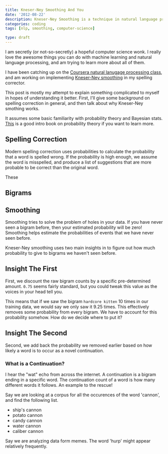```yaml
---
title: Kneser-Ney Smoothing And You
date: '2012-08-22'
description: Kneser-Ney Smoothing is a technique in natural language processing to obtain better approximation of the probability of a sentence being correct.
categories: coding
tags: [nlp, smoothing, computer-science]

type: draft
---
```


I am secretly (or not-so-secretly) a hopeful computer science wonk. I really
love the awesome things you can do with machine learning and natural language
processing, and am trying to learn more about all of them.

I have been catching up on the
[Coursera natural lanugage processing class](https://class.coursera.org/nlp/class/index),
and am working on implementing
[Kneser-Ney smoothing](http://nlp.stanford.edu/~wcmac/papers/20050421-smoothing-tutorial.pdf)
in my spelling corrector.

This post is mostly my attempt to explain something complicated to myself in
hopes of understanding it better. First, I'll give some background on spelling
correction in general, and then talk about why Kneser-Ney smothing works.

It assumes some basic familiarity with probability theory and Bayesian stats.
[This](http://www.math.dartmouth.edu/~prob/prob/prob.pdf) is a good intro book
on probability theory if you want to learn more.


## Spelling Correction
Modern spelling correction uses probabilities to calculate the probability that
a word is spelled wrong. If the probability is high enough, we assume the word
is misspelled, and produce a list of suggestions that are more probable to be
correct than the original word.

These 

## Bigrams


## Smoothing
Smoothing tries to solve the problem of holes in your data. If you have never
seen a bigram before, then your estimated probability will be zero! Smoothing
helps estimate the probabilities of events that we have never seen before.

Kneser-Ney smoothing uses two main insights in to figure out how much
probability to give to bigrams we haven't seen before.


## Insight The First

First, we discount the raw bigram counts by a specific pre-determined
amount. `0.75` seems fairly standard, but you could tweak this value as the voices
in your head tell you.

This means that if we saw the bigram `hardcore kitten` 10 times in our training
data, we would say we only saw it 9.25 times. This effectively removes
some probability from every bigram. We have to account for this probability
somehow. How do we decide where to put it?

## Insight The Second

Second, we add back the probability we removed earlier based on how likely a
word is to occur as a novel continuation.

### What is a Continuation?
I hear the "wat" echo from across the internet. A continuation is a bigram
ending in a specific word. The continuation count of a word is how many different
words it follows. An example to the rescue!

Say we are looking at a corpus for  all the occurences of the word 'cannon',
and find the following list.

* ship's cannon
* potato cannon
* candy cannon
* water cannon
* caliber cannon

Say we are analyzing data form memes. The word 'hurp' might appear relatively
frequently.
